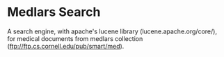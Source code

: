 Medlars Search
==============

A search engine, with apache's lucene library (lucene.apache.org/core/), 
for medical documents from medlars collection (ftp://ftp.cs.cornell.edu/pub/smart/med).
